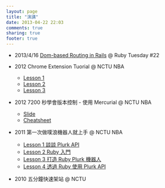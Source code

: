 ```yaml
---
layout: page
title: "演講"
date: 2013-04-22 22:03
comments: true
sharing: true
footer: true
---
```



*   2013/4/16 [Dom-based Routing in Rails](https://docs.google.com/presentation/d/13y-6Axgmu339C4lhOHNvcEtrR7xhgCJ6I-Ro5zR5nss/pub?start=false&loop=false&delayms=3000) @ Ruby Tuesday #22
*   2012 Chrome Extension Tuorial @ NCTU NBA
    *   [Lesson 1](https://docs.google.com/presentation/d/1pRQUbseOAZK5Qi0I_vEr6MNHUi1GrUjomhjG6QM6QU4/pub?start=false&loop=false&delayms=3000)
    *   [Lesson 2](https://docs.google.com/presentation/d/1djdcW4Cohn0VEjX6qqsL7ZKmCRVG2c928RF-BgsVFpo/pub?start=false&loop=false&delayms=3000)
    *   [Lesson 3](https://docs.google.com/presentation/d/11dRWu-h8KlCDvl_fVC3eD1jK5g55pkWLjFVmBd_JX6U/pub?start=false&loop=false&delayms=3000)

*   2012 7200 秒學會版本控制 - 使用 Mercurial @ NCTU NBA

    *   [Slide](https://docs.google.com/presentation/d/1B1RqZAHUoo2klVbuPMUSLqDiwDFwYNCQOzd1ZBBEVNc/pub?start=false&loop=false&delayms=3000)
    *   [Cheatsheet](https://docs.google.com/document/d/1uEcnH9M-8k_iGzFx8nwF2tS3xieynlKvUGULKXAtRjY/pub)

*   2011 第一次做噗浪機器人就上手 @ NCTU NBA

    *   [Lesson 1 談談 Plurk API](https://docs.google.com/presentation/d/10PPoA4Hges7g32yguCSiBSzwuw0qjkNhEveSkuTYsD0/pub?start=false&loop=false&delayms=3000)
    *   [Lesson 2 Ruby 入門](https://docs.google.com/presentation/d/1yF6_gjLi79qSRxjOdLA5mV1X4zoTA0Tiaqor1v4TTaI/pub?start=false&loop=false&delayms=3000)
    *   [Lesson 3 打造 Ruby Plurk 機器人](https://docs.google.com/presentation/d/1zCt6r2DbSR_oqjSta2VlMV9AudePwjT0c3k09BX6r7w/pub?start=false&loop=false&delayms=3000)
    *   [Lesson 4 透過 Ruby 使用 Plurk API](https://docs.google.com/presentation/d/1lFZiBBqLZS9U7Yuj6xxbNEZOStH9hzd5kXesUhqJa-U/pub?start=false&loop=false&delayms=3000)

*   2010 五分鐘快速架站 @ NCTU

